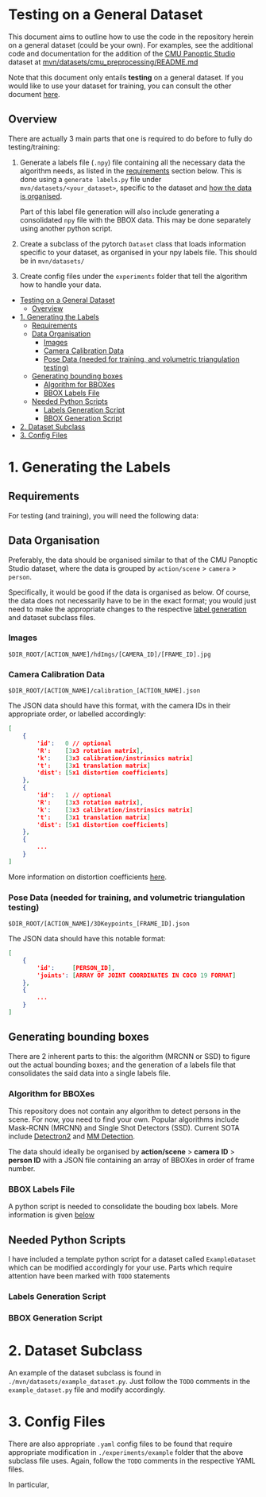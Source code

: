 # Testing on a General Dataset

This document aims to outline how to use the code in the repository herein on a general dataset (could be your own). For examples, see the additional code and documentation for the addition of the [CMU Panoptic Studio](http://domedb.perception.cs.cmu.edu/) dataset at [mvn/datasets/cmu_preprocessing/README.md](https://github.com/Samleo8/learnable-triangulation-pytorch/blob/master/mvn/datasets/cmu_preprocessing/README.md)

Note that this document only entails **testing** on a general dataset. If you would like to use your dataset for training, you can consult the other document [here](TRAINING_ON_GENERAL_DATASET.md).

## Overview

There are actually 3 main parts that one is required to do before to fully do testing/training:

1. Generate a labels file (`.npy`) file containing all the necessary data the algorithm needs, as listed in the [requirements](#requirements) section below. This is done using a `generate labels.py` file under `mvn/datasets/<your_dataset>`, specific to the dataset and [how the data is organised](#data-organisation). 

   Part of this label file generation will also include generating a consolidated `npy` file with the BBOX data. This may be done separately using another python script.

2. Create a subclass of the pytorch `Dataset` class that loads information specific to your dataset, as organised in your npy labels file. This should be in `mvn/datasets/`
3. Create config files under the `experiments` folder that tell the algorithm how to handle your data.

- [Testing on a General Dataset](#testing-on-a-general-dataset)
  - [Overview](#overview)
- [1. Generating the Labels](#1-generating-the-labels)
  - [Requirements](#requirements)
  - [Data Organisation](#data-organisation)
    - [Images](#images)
    - [Camera Calibration Data](#camera-calibration-data)
    - [Pose Data (needed for training, and volumetric triangulation testing)](#pose-data-needed-for-training-and-volumetric-triangulation-testing)
  - [Generating bounding boxes](#generating-bounding-boxes)
    - [Algorithm for BBOXes](#algorithm-for-bboxes)
    - [BBOX Labels File](#bbox-labels-file)
  - [Needed Python Scripts](#needed-python-scripts)
    - [Labels Generation Script](#labels-generation-script)
    - [BBOX Generation Script](#bbox-generation-script)
- [2. Dataset Subclass](#2-dataset-subclass)
- [3. Config Files](#3-config-files)

# 1. Generating the Labels

## Requirements

For testing (and training), you will need the following data:

## Data Organisation

Preferably, the data should be organised similar to that of the CMU Panoptic Studio dataset, where the data is grouped by `action/scene` > `camera` > `person`.

Specifically, it would be good if the data is organised as below. Of course, the data does not necessarily have to be in the exact format; you would just need to make the appropriate changes to the respective [label generation](#labels-generation-script) and dataset subclass files.

### Images

`$DIR_ROOT/[ACTION_NAME]/hdImgs/[CAMERA_ID]/[FRAME_ID].jpg`

### Camera Calibration Data

`$DIR_ROOT/[ACTION_NAME]/calibration_[ACTION_NAME].json`

The JSON data should have this format, with the camera IDs in their appropriate order, or labelled accordingly:

```json
[
    {
        'id':   0 // optional
        'R':    [3x3 rotation matrix],
        'k':    [3x3 calibration/instrinsics matrix]
        't':    [3x1 translation matrix]
        'dist': [5x1 distortion coefficients]
    },
    {
        'id':   1 // optional
        'R':    [3x3 rotation matrix],
        'k':    [3x3 calibration/instrinsics matrix]
        't':    [3x1 translation matrix]
        'dist': [5x1 distortion coefficients]
    },
    {
        ...
    }
]
```

More information on distortion coefficients [here](#https://docs.opencv.org/2.4/modules/calib3d/doc/camera_calibration_and_3d_reconstruction.html).

### Pose Data (needed for training, and volumetric triangulation testing)

`$DIR_ROOT/[ACTION_NAME]/3DKeypoints_[FRAME_ID].json`

The JSON data should have this notable format:

```json
[
    {
        'id':     [PERSON_ID],
        'joints': [ARRAY OF JOINT COORDINATES IN COCO 19 FORMAT]
    },
    {
        ...
    }
]
```

## Generating bounding boxes

There are 2 inherent parts to this: the algorithm (MRCNN or SSD) to figure out the actual bounding boxes; and the generation of a labels file that consolidates the said data into a single labels file.

### Algorithm for BBOXes

This repository does not contain any algorithm to detect persons in the scene. For now, you need to find your own. Popular algorithms include Mask-RCNN (MRCNN) and Single Shot Detectors (SSD). Current SOTA include [Detectron2](https://github.com/facebookresearch/detectron2) and [MM Detection](https://github.com/open-mmlab/mmdetection).

The data should ideally be organised by **action/scene** > **camera ID** > **person ID** with a JSON file containing an array of BBOXes in order of frame number.

### BBOX Labels File

A python script is needed to consolidate the bouding box labels. More information is given [below](#bbox-generation-script)

## Needed Python Scripts

I have included a template python script for a dataset called `ExampleDataset` which can be modified accordingly for your use. Parts which require attention have been marked with `TODO` statements

### Labels Generation Script

### BBOX Generation Script


# 2. Dataset Subclass

An example of the dataset subclass is found in `./mvn/datasets/example_dataset.py`. Just follow the `TODO` comments in the `example_dataset.py` file and modify accordingly.

# 3. Config Files

There are also appropriate `.yaml` config files to be found that require appropriate modification in `./experiments/example` folder that the above subclass file uses. Again, follow the `TODO` comments in the respective YAML files.

In particular, 